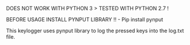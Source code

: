DOES NOT WORK WITH PYTHON 3 > 
TESTED WITH PYTHON 2.7  !

  BEFORE USAGE INSTALL PYNPUT LIBRARY !!
    - Pip install pynput
    
    
    
   This keylogger uses pynput library to log the pressed keys into the log.txt file.
